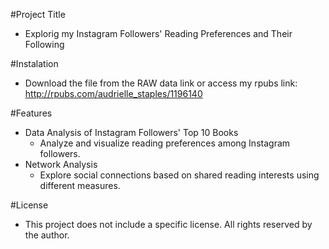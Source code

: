 #Project Title
  - Explorig my Instagram Followers' Reading Preferences and Their Following 

#Instalation 
  - Download the file from the RAW data link or access my rpubs link: http://rpubs.com/audrielle_staples/1196140

#Features
- Data Analysis of Instagram Followers' Top 10 Books
  - Analyze and visualize reading preferences among Instagram followers.
- Network Analysis
  - Explore social connections based on shared reading interests using different measures.

#License
  - This project does not include a specific license. All rights reserved by the author.
